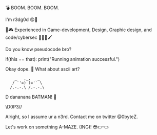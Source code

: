 💣 BOOM. BOOM. BOOM.

I'm r3dg0d 😡🍒

🎯🎮 Experienced in Game-development, Design, Graphic design, and code/cybersec 🧑‍💻🎨🖌️


Do you know pseudocode bro?

if(this == that): 
  print("Running animation successful.")
  
Okay dope. 🚬 What about ascii art?

        _   ,_,   _
       / `'=) (='` \
      /.-.-.\ /.-.-.\ 
D                       dananana BATMAN! 🦇

\\D0P3//

Alright, so I assume ur a n3rd. Contact me on twitter @0byteZ.

Let's work on something A-MAZE. (ING)! 😳👉👈
